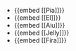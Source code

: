 - {{embed [[Pia]]}}
- {{embed [[El]]}}
- {{embed [[Aiu]]}}
- {{embed [[Jelly]]}}
- {{embed [[Fira]]}}
